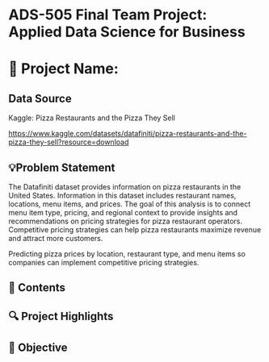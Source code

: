 # ADS-505 Final Team Project: Applied Data Science for Business
# 🍕 Project Name: 

## Data Source

Kaggle: Pizza Restaurants and the Pizza They Sell

https://www.kaggle.com/datasets/datafiniti/pizza-restaurants-and-the-pizza-they-sell?resource=download

## 💡Problem Statement 

The Datafiniti dataset provides information on pizza restaurants in the United States. Information in this dataset includes restaurant names, locations, menu items, and prices. The goal of this analysis is to connect menu item type, pricing, and regional context to provide insights and recommendations on pricing strategies for pizza restaurant operators. Competitive pricing strategies can help pizza restaurants maximize revenue and attract more customers.

Predicting pizza prices by location, restaurant type, and menu items so companies can implement competitive pricing strategies.

## 📁 Contents

## 🔍 Project Highlights

## 📌 Objective
